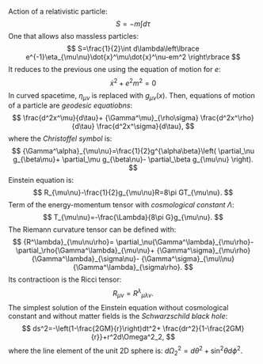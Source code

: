 Action of a relativistic particle:
$$
S=-m\int d\tau
$$
One that allows also massless particles:
$$
S=\frac{1}{2}\int d\lambda\left\lbrace 
e^{-1}\eta_{\mu\nu}\dot{x}^\mu\dot{x}^\nu-em^2
\right\rbrace
$$
It reduces to the previous one using the equation of motion for $e$:
$$
\dot{x}^2+e^2m^2=0
$$
In curved spacetime, $\eta_{\mu\nu}$ is replaced with $g_{\mu\nu}(x)$. Then, equations of motion of a particle are *geodesic equatiobns*:
$$
\frac{d^2x^\mu}{d\tau}+
{\Gamma^\mu}_{\rho\sigma}
\frac{d^2x^\rho}{d\tau}
\frac{d^2x^\sigma}{d\tau},
$$
where the *Christoffel symbol* is:
$$
{\Gamma^\alpha}_{\mu\nu}=\frac{1}{2}g^{\alpha\beta}\left(
\partial_\nu g_{\beta\mu}+
\partial_\mu g_{\beta\nu}-
\partial_\beta g_{\mu\nu}
\right).
$$
Einstein equation is:
$$
R_{\mu\nu}-\frac{1}{2}g_{\mu\nu}R=8\pi GT_{\mu\nu}.
$$
Term of the energy-momentum tensor with *cosmological constant* $\Lambda$:
$$
T_{\mu\nu}=-\frac{\Lambda}{8\pi G}g_{\mu\nu}.
$$
The Riemann curvature tensor can be defined with:
$$
{R^\lambda}_{\mu\nu\rho}=
\partial_\nu{\Gamma^\lambda}_{\mu\rho}-
\partial_\rho{\Gamma^\lambda}_{\mu\nu}+
{\Gamma^\sigma}_{\mu\rho}{\Gamma^\lambda}_{\sigma\nu}-
{\Gamma^\sigma}_{\mu\\nu}{\Gamma^\lambda}_{\sigma\rho}.
$$
Its contractioon is the Ricci tensor:
$$
R_{\mu\nu}={R^\lambda}_{\mu\lambda\nu}.
$$
The simplest solution of the Einstein equation without cosmological constant and without matter fields is the *Schwarzschild black hole*:
$$
ds^2=-\left(1-\frac{2GM}{r}\right)dt^2+
\frac{dr^2}{1-\frac{2GM}{r}}+r^2d\Omega^2_2,
$$
where the line element of the unit 2D sphere is: $d\Omega^2_2=d\theta^2+\sin^2\theta d\phi^2$.